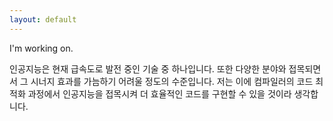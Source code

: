 ```yaml
---
layout: default
---
```


I'm working on.

 인공지능은 현재 급속도로 발전 중인 기술 중 하나입니다. 또한 다양한 분야와 접목되면서 그 시너지 효과를 가늠하기 어려울 정도의 수준입니다. 저는 이에 컴파일러의 코드 최적화 과정에서 인공지능을 접목시켜 더 효율적인 코드를 구현할 수 있을 것이라 생각합니다.
